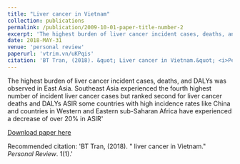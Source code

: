 ```yaml
---
title: "Liver cancer in Vietnam"
collection: publications
permalink: /publication/2009-10-01-paper-title-number-2
excerpt: 'The highest burden of liver cancer incident cases, deaths, and DALYs was observed in East Asia. Southeast Asia experienced the fourth highest number of incident liver cancer cases but ranked second for liver cancer deaths and DALYs ASIR some countries with high incidence rates like China and countries in Western and Eastern sub-Saharan Africa have experienced a decrease of over 20% in ASIR' 
date: 2018-MAY-31
venue: 'personal review'
paperurl: 'vtrim.vn/uKPqis'
citation: 'BT Tran, (2018). &quot; Liver cancer in Vietnam.&quot; <i>Personal Review</i>. 1(1).'
---
```

The highest burden of liver cancer incident cases, deaths, and DALYs was observed in East Asia. Southeast Asia experienced the fourth highest number of incident liver cancer cases but ranked second for liver cancer deaths and DALYs ASIR some countries with high incidence rates like China and countries in Western and Eastern sub-Saharan Africa have experienced a decrease of over 20% in ASIR'

[Download paper here](vtrim.vn/uKPqis)

Recommended citation: 'BT Tran, (2018). &quot; liver cancer in Vietnam.&quot; <i>Personal Review</i>. 1(1).'
